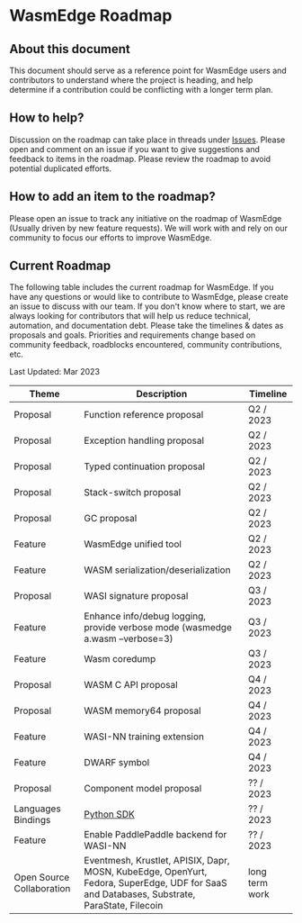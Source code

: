 # WasmEdge Roadmap

## About this document

This document should serve as a reference point for WasmEdge users and contributors to understand where the project is heading, and help determine if a contribution could be conflicting with a longer term plan.

## How to help?

Discussion on the roadmap can take place in threads under [Issues](https://github.com/WasmEdge/WasmEdge/issues). Please open and comment on an issue if you want to give suggestions and feedback to items in the roadmap. Please review the roadmap to avoid potential duplicated efforts.

## How to add an item to the roadmap?

Please open an issue to track any initiative on the roadmap of WasmEdge (Usually driven by new feature requests). We will work with and rely on our community to focus our efforts to improve WasmEdge.

## Current Roadmap

The following table includes the current roadmap for WasmEdge. If you have any questions or would like to contribute to WasmEdge, please create an issue to discuss with our team. If you don't know where to start, we are always looking for contributors that will help us reduce technical, automation, and documentation debt. Please take the timelines & dates as proposals and goals. Priorities and requirements change based on community feedback, roadblocks encountered, community contributions, etc.

Last Updated: Mar 2023

| Theme                     | Description | Timeline |
| ---                       | --- | --- |
| Proposal                  | Function reference proposal | Q2 / 2023 |
| Proposal                  | Exception handling proposal | Q2 / 2023 |
| Proposal                  | Typed continuation proposal | Q2 / 2023 |
| Proposal                  | Stack-switch proposal       | Q2 / 2023 |
| Proposal                  | GC proposal                 | Q2 / 2023 |
| Feature                   | WasmEdge unified tool       | Q2 / 2023 |
| Feature                   | WASM serialization/deserialization | Q2 / 2023 |
| Proposal                  | WASI signature proposal     | Q3 / 2023 |
| Feature                   | Enhance info/debug logging, provide verbose mode (wasmedge a.wasm –verbose=3) | Q3 / 2023 |
| Feature                   | Wasm coredump | Q3 / 2023 |
| Proposal                  | WASM C API proposal | Q4 / 2023 |
| Proposal                  | WASM memory64 proposal | Q4 / 2023 |
| Feature                   | WASI-NN training extension | Q4 / 2023 |
| Feature                   | DWARF symbol | Q4 / 2023 |
| Proposal                  | Component model proposal    | ?? / 2023 |
| Languages Bindings        | [Python SDK](https://github.com/WasmEdge/WasmEdge/pull/633) | ?? / 2023 |
| Feature                   | Enable PaddlePaddle backend for WASI-NN | ?? / 2023 |
| Open Source Collaboration | Eventmesh, Krustlet, APISIX, Dapr, MOSN, KubeEdge, OpenYurt, Fedora, SuperEdge, UDF for SaaS and Databases, Substrate, ParaState, Filecoin | long term work |
